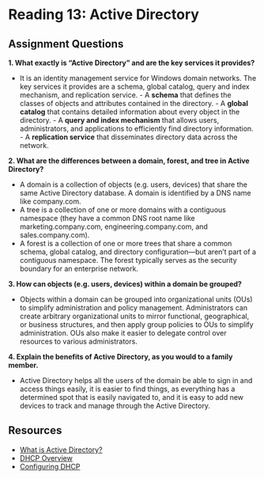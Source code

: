 # Reading 13: Active Directory

## Assignment Questions

**1. What exactly is “Active Directory” and are the key services it provides?**
- It is an identity management service for Windows domain networks. The key services it provides are a schema, global catalog, query and index mechanism, and replication service.
       - A **schema** that defines the classes of objects and attributes contained in the directory.
       - A **global catalog** that contains detailed information about every object in the directory.
       - A **query and index mechanism** that allows users, administrators, and applications to efficiently find directory information.
       - A **replication service** that disseminates directory data across the network.


**2. What are the differences between a domain, forest, and tree in Active Directory?**
- A domain is a collection of objects (e.g. users, devices) that share the same Active Directory database. A domain is identified by a DNS name like company.com.
- A tree is a collection of one or more domains with a contiguous namespace (they have a common DNS root name like marketing.company.com, engineering.company.com, and sales.company.com).
- A forest is a collection of one or more trees that share a common schema, global catalog, and directory configuration—but aren’t part of a contiguous namespace. The forest typically serves as the security boundary for an enterprise network.

**3. How can objects (e.g. users, devices) within a domain be grouped?**
- Objects within a domain can be grouped into organizational units (OUs) to simplify administration and policy management. Administrators can create arbitrary organizational units to mirror functional, geographical, or business structures, and then apply group policies to OUs to simplify administration. OUs also make it easier to delegate control over resources to various administrators.

**4. Explain the benefits of Active Directory, as you would to a family member.**
- Active Directory helps all the users of the domain be able to sign in and access things easily, it is easier to find things, as everything has a determined spot that is easily navigated to, and it is easy to add new devices to track and manage through the Active Directory.

## Resources 
- [What is Active Directory?](https://www.cyberark.com/what-is/active-directory/)
- [DHCP Overview](https://www.professormesser.com/network-plus/n10-008/n10-008-video/dhcp-overview-n10-008/)
- [Configuring DHCP](https://www.professormesser.com/network-plus/n10-008/n10-008-video/configuring-dhcp-n10-008/)
